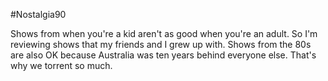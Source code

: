 #Nostalgia90

Shows from when you're a kid aren't as good when you're an adult.
So I'm reviewing shows that my friends and I grew up with.
Shows from the 80s are also OK because Australia was ten years behind everyone else. That's why we torrent so much.
